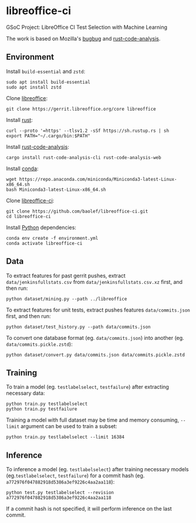 # libreoffice-ci

GSoC Project: LibreOffice CI Test Selection with Machine Learning

The work is based on Mozilla's [bugbug](https://github.com/mozilla/bugbug) and [rust-code-analysis](https://mozilla.github.io/rust-code-analysis/).

## Environment

Install `build-essential` and `zstd`:
```shell
sudo apt install build-essential
sudo apt install zstd
```

Clone [libreoffice](https://www.libreoffice.org/):
```shell
git clone https://gerrit.libreoffice.org/core libreoffice
```

Install [rust](https://www.rust-lang.org/):
```shell
curl --proto '=https' --tlsv1.2 -sSf https://sh.rustup.rs | sh
export PATH="~/.cargo/bin:$PATH"
```

Install [rust-code-analysis](https://mozilla.github.io/rust-code-analysis/):
```shell
cargo install rust-code-analysis-cli rust-code-analysis-web
```

Install [conda](https://docs.conda.io/en/latest/miniconda.html):
```shell
wget https://repo.anaconda.com/miniconda/Miniconda3-latest-Linux-x86_64.sh
bash Miniconda3-latest-Linux-x86_64.sh
```

Clone [libreoffice-ci](https://github.com/baolef/libreoffice-ci):
```shell
git clone https://github.com/baolef/libreoffice-ci.git
cd libreoffice-ci
```

Install [Python](https://www.python.org/) dependencies:
```shell
conda env create -f environment.yml
conda activate libreoffice-ci
```

## Data

To extract features for past gerrit pushes, extract `data/jenkinsfullstats.csv` from `data/jenkinsfullstats.csv.xz` first, and then run:
```shell
python dataset/mining.py --path ../libreoffice
```

To extract features for unit tests, extract pushes features `data/commits.json` first, and then run:
```shell
python dataset/test_history.py --path data/commits.json
```

To convert one database format (eg. `data/commits.json`) into another (eg. `data/commits.pickle.zstd`):
```shell
python dataset/convert.py data/commits.json data/commits.pickle.zstd
```

## Training

To train a model (eg. `testlabelselect`, `testfailure`) after extracting necessary data:
```shell
python train.py testlabelselect
python train.py testfailure
```

Training a model with full dataset may be time and memory consuming, `--limit` argument can be used to train a subset:
```shell
python train.py testlabelselect --limit 16384
```

## Inference

To inference a model (eg. `testlabelselect`) after training necessary models (eg.`testlabelselect`, `testfailure`) for a commit hash (eg. `a772976f047882918d5386a3ef9226c4aa2aa118`):
```shell
python test.py testlabelselect --revision a772976f047882918d5386a3ef9226c4aa2aa118
```

If a commit hash is not specified, it will perform inference on the last commit.
